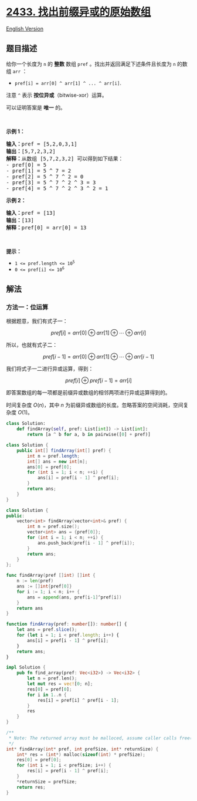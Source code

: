# [2433. 找出前缀异或的原始数组](https://leetcode.cn/problems/find-the-original-array-of-prefix-xor)

[English Version](/solution/2400-2499/2433.Find%20The%20Original%20Array%20of%20Prefix%20Xor/README_EN.md)

## 题目描述

<!-- 这里写题目描述 -->

<p>给你一个长度为 <code>n</code> 的 <strong>整数</strong> 数组 <code>pref</code> 。找出并返回满足下述条件且长度为 <code>n</code> 的数组<em> </em><code>arr</code> ：</p>

<ul>
	<li><code>pref[i] = arr[0] ^ arr[1] ^ ... ^ arr[i]</code>.</li>
</ul>

<p>注意 <code>^</code> 表示 <strong>按位异或</strong>（bitwise-xor）运算。</p>

<p>可以证明答案是 <strong>唯一</strong> 的。</p>

<p>&nbsp;</p>

<p><strong>示例 1：</strong></p>

<pre><strong>输入：</strong>pref = [5,2,0,3,1]
<strong>输出：</strong>[5,7,2,3,2]
<strong>解释：</strong>从数组 [5,7,2,3,2] 可以得到如下结果：
- pref[0] = 5
- pref[1] = 5 ^ 7 = 2
- pref[2] = 5 ^ 7 ^ 2 = 0
- pref[3] = 5 ^ 7 ^ 2 ^ 3 = 3
- pref[4] = 5 ^ 7 ^ 2 ^ 3 ^ 2 = 1
</pre>

<p><strong>示例 2：</strong></p>

<pre><strong>输入：</strong>pref = [13]
<strong>输出：</strong>[13]
<strong>解释：</strong>pref[0] = arr[0] = 13
</pre>

<p>&nbsp;</p>

<p><strong>提示：</strong></p>

<ul>
	<li><code>1 &lt;= pref.length &lt;= 10<sup>5</sup></code></li>
	<li><code>0 &lt;= pref[i] &lt;= 10<sup>6</sup></code></li>
</ul>

## 解法

### 方法一：位运算

根据题意，我们有式子一：

$$
pref[i]=arr[0] \oplus arr[1] \oplus \cdots \oplus arr[i]
$$

所以，也就有式子二：

$$
pref[i-1]=arr[0] \oplus arr[1] \oplus \cdots \oplus arr[i-1]
$$

我们将式子一二进行异或运算，得到：

$$
pref[i] \oplus pref[i-1]=arr[i]
$$

即答案数组的每一项都是前缀异或数组的相邻两项进行异或运算得到的。

时间复杂度 $O(n)$，其中 $n$ 为前缀异或数组的长度。忽略答案的空间消耗，空间复杂度 $O(1)$。

<!-- tabs:start -->

```python
class Solution:
    def findArray(self, pref: List[int]) -> List[int]:
        return [a ^ b for a, b in pairwise([0] + pref)]
```

```java
class Solution {
    public int[] findArray(int[] pref) {
        int n = pref.length;
        int[] ans = new int[n];
        ans[0] = pref[0];
        for (int i = 1; i < n; ++i) {
            ans[i] = pref[i - 1] ^ pref[i];
        }
        return ans;
    }
}
```

```cpp
class Solution {
public:
    vector<int> findArray(vector<int>& pref) {
        int n = pref.size();
        vector<int> ans = {pref[0]};
        for (int i = 1; i < n; ++i) {
            ans.push_back(pref[i - 1] ^ pref[i]);
        }
        return ans;
    }
};
```

```go
func findArray(pref []int) []int {
	n := len(pref)
	ans := []int{pref[0]}
	for i := 1; i < n; i++ {
		ans = append(ans, pref[i-1]^pref[i])
	}
	return ans
}
```

```ts
function findArray(pref: number[]): number[] {
    let ans = pref.slice();
    for (let i = 1; i < pref.length; i++) {
        ans[i] = pref[i - 1] ^ pref[i];
    }
    return ans;
}
```

```rust
impl Solution {
    pub fn find_array(pref: Vec<i32>) -> Vec<i32> {
        let n = pref.len();
        let mut res = vec![0; n];
        res[0] = pref[0];
        for i in 1..n {
            res[i] = pref[i] ^ pref[i - 1];
        }
        res
    }
}
```

```c
/**
 * Note: The returned array must be malloced, assume caller calls free().
 */
int* findArray(int* pref, int prefSize, int* returnSize) {
    int* res = (int*) malloc(sizeof(int) * prefSize);
    res[0] = pref[0];
    for (int i = 1; i < prefSize; i++) {
        res[i] = pref[i - 1] ^ pref[i];
    }
    *returnSize = prefSize;
    return res;
}
```

<!-- tabs:end -->

<!-- end -->
